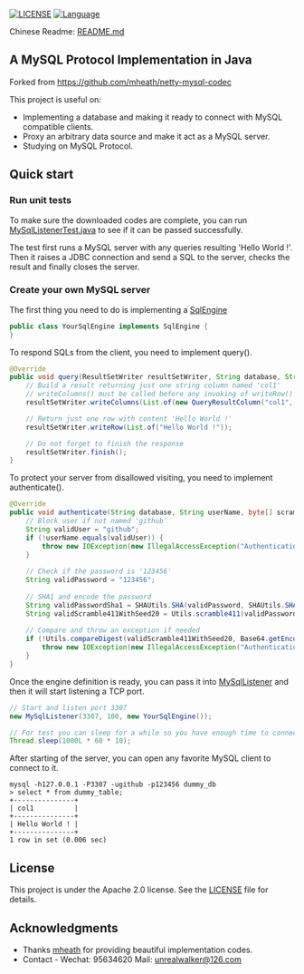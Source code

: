 
[![LICENSE](https://img.shields.io/badge/license-Apache%202-blue)](https://github.com/paxoscn/mysql-protocol/blob/master/LICENSE)
[![Language](https://img.shields.io/badge/Language-Java-green)](https://www.oracle.com/java/technologies/)

Chinese Readme: [README.md](https://github.com/paxoscn/mysql-protocol/blob/master/README.md)

## A MySQL Protocol Implementation in Java

Forked from https://github.com/mheath/netty-mysql-codec

This project is useful on:

- Implementing a database and making it ready to connect with MySQL compatible clients.
- Proxy an arbitrary data source and make it act as a MySQL server.
- Studying on MySQL Protocol.

## Quick start

### Run unit tests

To make sure the downloaded codes are complete, you can run [MySqlListenerTest.java](https://github.com/paxoscn/mysql-protocol/blob/master/src/test/java/cn/paxos/mysql/MySqlListenerTest.java) to see if it can be passed successfully.

The test first runs a MySQL server with any queries resulting 'Hello World !'. Then it raises a JDBC connection and send a SQL to the server, checks the result and finally closes the server.

### Create your own MySQL server

The first thing you need to do is implementing a [SqlEngine](https://github.com/paxoscn/mysql-protocol/blob/master/src/main/java/cn/paxos/mysql/engine/SqlEngine.java)

```java
public class YourSqlEngine implements SqlEngine {
}
```

To respond SQLs from the client, you need to implement query().

```java
@Override
public void query(ResultSetWriter resultSetWriter, String database, String userName, byte[] scramble411, byte[] authSeed, String sql) throws IOException {
    // Build a result returning just one string column named 'col1'
    // writeColumns() must be called before any invoking of writeRow()
    resultSetWriter.writeColumns(List.of(new QueryResultColumn("col1", "varchar(255)")));

    // Return just one row with content 'Hello World !'
    resultSetWriter.writeRow(List.of("Hello World !"));

    // Do not forget to finish the response
    resultSetWriter.finish();
}
```

To protect your server from disallowed visiting, you need to implement authenticate().

```java
@Override
public void authenticate(String database, String userName, byte[] scramble411, byte[] authSeed) throws IOException {
    // Block user if not named 'github'
    String validUser = "github";
    if (!userName.equals(validUser)) {
        throw new IOException(new IllegalAccessException("Authentication failed: User " + userName + " is not allowed to connect"));
    }
    
    // Check if the password is '123456'
    String validPassword = "123456";
    
    // SHA1 and encode the password
    String validPasswordSha1 = SHAUtils.SHA(validPassword, SHAUtils.SHA_1);
    String validScramble411WithSeed20 = Utils.scramble411(validPasswordSha1, authSeed);
    
    // Compare and throw an exception if needed
    if (!Utils.compareDigest(validScramble411WithSeed20, Base64.getEncoder().encodeToString(scramble411))) {
        throw new IOException(new IllegalAccessException("Authentication failed: Validation failed"));
    }
}
```

Once the engine definition is ready, you can pass it into [MySqlListener](https://github.com/paxoscn/mysql-protocol/blob/master/src/main/java/cn/paxos/mysql/MySqlListener.java) and then it will start listening a TCP port.

```java
// Start and listen port 3307
new MySqlListener(3307, 100, new YourSqlEngine());

// For test you can sleep for a while so you have enough time to connect to it.
Thread.sleep(1000L * 60 * 10);
```

After starting of the server, you can open any favorite MySQL client to connect to it.

```shell
mysql -h127.0.0.1 -P3307 -ugithub -p123456 dummy_db
> select * from dummy_table;
+---------------+
| col1          |
+---------------+
| Hello World ! |
+---------------+
1 row in set (0.006 sec)
```

## License

This project is under the Apache 2.0 license. See the [LICENSE](./LICENSE) file for details.

## Acknowledgments

- Thanks [mheath](https://github.com/mheath) for providing beautiful implementation codes.
- Contact - Wechat: 95634620 Mail: [unrealwalker@126.com](mailto:unrealwalker@126.com)